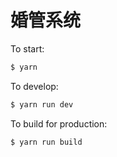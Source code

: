 # 婚管系统

To start:

```bash
$ yarn
```

To develop:

```bash
$ yarn run dev
```



To build for production:

```bash
$ yarn run build
```